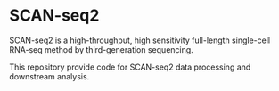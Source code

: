 # SCAN-seq2
SCAN-seq2  is a high-throughput, high sensitivity full-length single-cell RNA-seq method by third-generation sequencing. 

This repository provide code for SCAN-seq2 data processing and downstream analysis.
